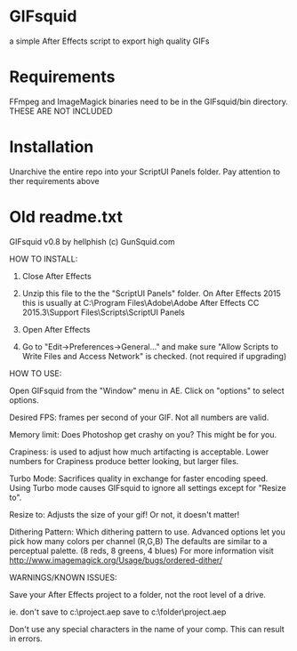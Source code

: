 # GIFsquid
a simple After Effects script to export high quality GIFs

# Requirements
FFmpeg and ImageMagick binaries need to be in the GIFsquid/bin directory.
THESE ARE NOT INCLUDED

# Installation
Unarchive the entire repo into your ScriptUI Panels folder. Pay attention to ther requirements above

# Old readme.txt
GIFsquid v0.8
by hellphish (c) GunSquid.com

HOW TO INSTALL:

1. Close After Effects

2. Unzip this file to the the "ScriptUI Panels" folder.
On After Effects 2015 this is usually at C:\Program Files\Adobe\Adobe After Effects CC 2015.3\Support Files\Scripts\ScriptUI Panels

3. Open After Effects

4. Go to "Edit->Preferences->General..." and make sure "Allow Scripts to Write Files and Access Network" is checked. (not required if upgrading)



HOW TO USE:

Open GIFsquid from the "Window" menu in AE.
Click on "options" to select options.

Desired FPS:
 frames per second of your GIF. Not all numbers are valid.

Memory limit:
 Does Photoshop get crashy on you? This might be for you.

Crapiness:
 is used to adjust how much artifacting is acceptable.
Lower numbers for Crapiness produce better looking, but larger files.

Turbo Mode:
Sacrifices quality in exchange for faster encoding speed. Using Turbo mode
causes GIFsquid to ignore all settings except for "Resize to".

Resize to:
 Adjusts the size of your gif! Or not, it doesn't matter!

Dithering Pattern:
 Which dithering pattern to use. 
 Advanced options let you pick how many colors per channel (R,G,B)
	The defaults are similar to a perceptual palette. (8 reds, 8 greens, 4 blues)
	For more information visit http://www.imagemagick.org/Usage/bugs/ordered-dither/

WARNINGS/KNOWN ISSUES:

Save your After Effects project to a folder, not the root level of a drive.

ie. don't save to c:\project.aep
	save to c:\folder\project.aep
	
Don't use any special characters in the name of your comp. This can result in errors.
